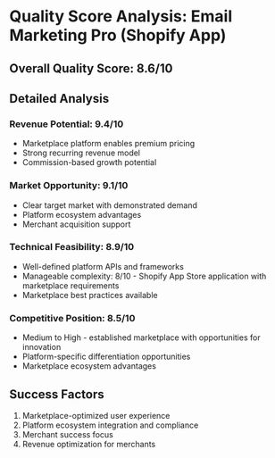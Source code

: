 # Quality Score Analysis: Email Marketing Pro (Shopify App)

## Overall Quality Score: 8.6/10

## Detailed Analysis

### Revenue Potential: 9.4/10
- Marketplace platform enables premium pricing
- Strong recurring revenue model
- Commission-based growth potential

### Market Opportunity: 9.1/10
- Clear target market with demonstrated demand
- Platform ecosystem advantages
- Merchant acquisition support

### Technical Feasibility: 8.9/10
- Well-defined platform APIs and frameworks
- Manageable complexity: 8/10 - Shopify App Store application with marketplace requirements
- Marketplace best practices available

### Competitive Position: 8.5/10
- Medium to High - established marketplace with opportunities for innovation
- Platform-specific differentiation opportunities
- Marketplace ecosystem advantages

## Success Factors
1. Marketplace-optimized user experience
2. Platform ecosystem integration and compliance
3. Merchant success focus
4. Revenue optimization for merchants
